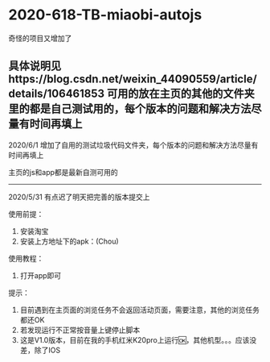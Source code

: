 # 2020-618-TB-miaobi-autojs
奇怪的项目又增加了

具体说明见https://blog.csdn.net/weixin_44090559/article/details/106461853
可用的放在主页的其他的文件夹里的都是自己测试用的，每个版本的问题和解决方法尽量有时间再填上
---
2020/6/1
增加了自用的测试垃圾代码文件夹，每个版本的问题和解决方法尽量有时间再填上

主页的js和app都是最新自测可用的


---
2020/5/31 有点迟了明天把完善的版本提交上

使用前提：
1. 安装淘宝
2. 安装上方地址下的apk：(Chou)

使用教程：
 1. 打开app即可
 
提示：
 1. 目前遇到在主页面的浏览任务不会返回活动页面，需要注意，其他的浏览任务都还OK
 2. 若发现运行不正常按音量上键停止脚本
 3. 这是V1.0版本，目前在我的手机红米K20pro上运行🆗，其他机型。。。应该没差，除了IOS
